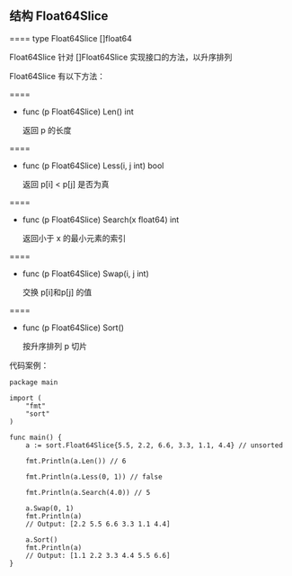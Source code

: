 ## 结构 Float64Slice

====
		type Float64Slice []float64
		
Float64Slice 针对 []Float64Slice 实现接口的方法，以升序排列
	
Float64Slice 有以下方法：

====
- func (p Float64Slice) Len() int

	返回 p 的长度
	
====
- func (p Float64Slice) Less(i, j int) bool 

	返回 p[i] < p[j] 是否为真
	
====
- func (p Float64Slice) Search(x float64) int

	返回小于 x 的最小元素的索引

====
- func (p Float64Slice) Swap(i, j int)
	
	交换 p[i]和p[j] 的值

====
- func (p Float64Slice) Sort() 

	按升序排列 p 切片
	
代码案例：
	
	package main
	
	import (
		"fmt"
		"sort"
	)
	
	func main() {
		a := sort.Float64Slice{5.5, 2.2, 6.6, 3.3, 1.1, 4.4} // unsorted
	
		fmt.Println(a.Len()) // 6
	
		fmt.Println(a.Less(0, 1)) // false
		
		fmt.Println(a.Search(4.0)) // 5
		
		a.Swap(0, 1)
		fmt.Println(a)
		// Output: [2.2 5.5 6.6 3.3 1.1 4.4]
	
		a.Sort()
		fmt.Println(a)
		// Output: [1.1 2.2 3.3 4.4 5.5 6.6]
	}
	





